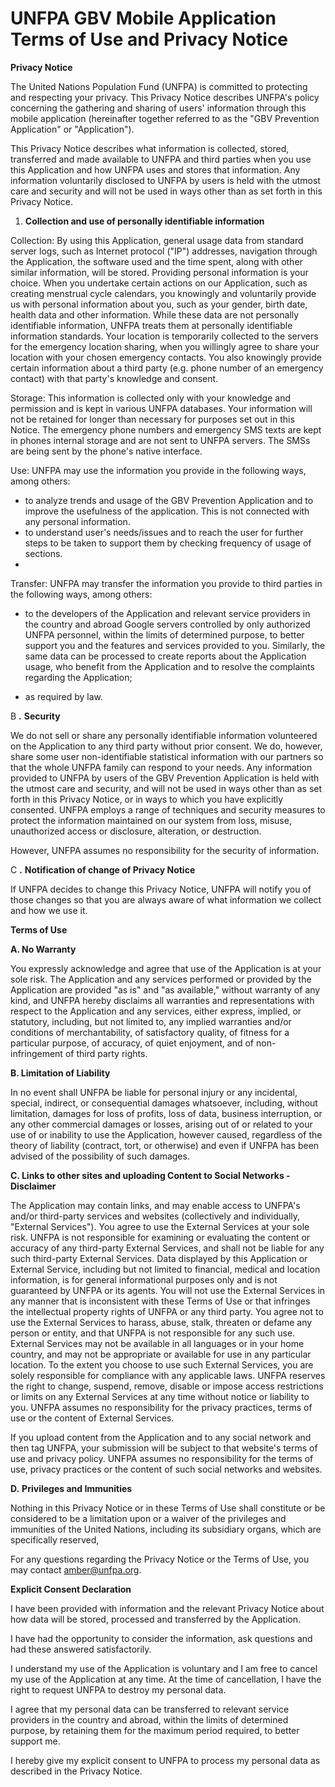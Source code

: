 # UNFPA GBV Mobile Application Terms of Use and Privacy Notice

**Privacy Notice**

The United Nations Population Fund (UNFPA) is committed to protecting and respecting your privacy. This Privacy Notice describes UNFPA&#39;s policy concerning the gathering and sharing of users&#39; information through this mobile application (hereinafter together referred to as the &quot;GBV Prevention Application&quot; or &quot;Application&quot;).

This Privacy Notice describes what information is collected, stored, transferred and made available to UNFPA and third parties when you use this Application and how UNFPA uses and stores that information. Any information voluntarily disclosed to UNFPA by users is held with the utmost care and security and will not be used in ways other than as set forth in this Privacy Notice.

1. **Collection and use of personally identifiable information**

Collection: By using this Application, general usage data from standard server logs, such as Internet protocol (&quot;IP&quot;) addresses, navigation through the Application, the software used and the time spent, along with other similar information, will be stored. Providing personal information is your choice. When you undertake certain actions on our Application, such as creating menstrual cycle calendars, you knowingly and voluntarily provide us with personal information about you, such as your gender, birth date, health data and other information. While these data are not personally identifiable information, UNFPA treats them at personally identifiable information standards. Your location is temporarily collected to the servers for the emergency location sharing, when you willingly agree to share your location with your chosen emergency contacts. You also knowingly provide certain information about a third party (e.g. phone number of an emergency contact) with that party&#39;s knowledge and consent.

Storage: This information is collected only with your knowledge and permission and is kept in various UNFPA databases. Your information will not be retained for longer than necessary for purposes set out in this Notice. The emergency phone numbers and emergency SMS texts are kept in phones internal storage and are not sent to UNFPA servers. The SMSs are being sent by the phone&#39;s native interface.

Use: UNFPA may use the information you provide in the following ways, among others:

- to analyze trends and usage of the GBV Prevention Application and to improve the usefulness of the application. This is not connected with any personal information.
- to understand user&#39;s needs/issues and to reach the user for further steps to be taken to support them by checking frequency of usage of sections.
-

Transfer: UNFPA may transfer the information you provide to third parties in the following ways, among others:

- to the developers of the Application and relevant service providers in the country and abroad Google servers controlled by only authorized UNFPA personnel, within the limits of determined purpose, to better support you and the features and services provided to you. Similarly, the same data can be processed to create reports about the Application usage, who benefit from the Application and to resolve the complaints regarding the Application;

- as required by law.

B **.**  **Security**

We do not sell or share any personally identifiable information volunteered on the Application to any third party without prior consent. We do, however, share some user non-identifiable statistical information with our partners so that the whole UNFPA family can respond to your needs. Any information provided to UNFPA by users of the GBV Prevention Application is held with the utmost care and security, and will not be used in ways other than as set forth in this Privacy Notice, or in ways to which you have explicitly consented. UNFPA employs a range of techniques and security measures to protect the information maintained on our system from loss, misuse, unauthorized access or disclosure, alteration, or destruction.

However, UNFPA assumes no responsibility for the security of information.

C **.**  **Notification of change of Privacy Notice**

If UNFPA decides to change this Privacy Notice, UNFPA will notify you of those changes so that you are always aware of what information we collect and how we use it.

**Terms of Use**

**A. No Warranty**

You expressly acknowledge and agree that use of the Application is at your sole risk. The Application and any services performed or provided by the Application are provided &quot;as is&quot; and &quot;as available,&quot; without warranty of any kind, and UNFPA hereby disclaims all warranties and representations with respect to the Application and any services, either express, implied, or statutory, including, but not limited to, any implied warranties and/or conditions of merchantability, of satisfactory quality, of fitness for a particular purpose, of accuracy, of quiet enjoyment, and of non-infringement of third party rights.

**B. Limitation of Liability**

In no event shall UNFPA be liable for personal injury or any incidental, special, indirect, or consequential damages whatsoever, including, without limitation, damages for loss of profits, loss of data, business interruption, or any other commercial damages or losses, arising out of or related to your use of or inability to use the Application, however caused, regardless of the theory of liability (contract, tort, or otherwise) and even if UNFPA has been advised of the possibility of such damages.

**C. Links to other sites and uploading Content to Social Networks - Disclaimer**

The Application may contain links, and may enable access to UNFPA&#39;s and/or third-party services and websites (collectively and individually, &quot;External Services&quot;). You agree to use the External Services at your sole risk. UNFPA is not responsible for examining or evaluating the content or accuracy of any third-party External Services, and shall not be liable for any such third-party External Services. Data displayed by this Application or External Service, including but not limited to financial, medical and location information, is for general informational purposes only and is not guaranteed by UNFPA or its agents. You will not use the External Services in any manner that is inconsistent with these Terms of Use or that infringes the intellectual property rights of UNFPA or any third party. You agree not to use the External Services to harass, abuse, stalk, threaten or defame any person or entity, and that UNFPA is not responsible for any such use. External Services may not be available in all languages or in your home country, and may not be appropriate or available for use in any particular location. To the extent you choose to use such External Services, you are solely responsible for compliance with any applicable laws. UNFPA reserves the right to change, suspend, remove, disable or impose access restrictions or limits on any External Services at any time without notice or liability to you. UNFPA assumes no responsibility for the privacy practices, terms of use or the content of External Services.

If you upload content from the Application and to any social network and then tag UNFPA, your submission will be subject to that website&#39;s terms of use and privacy policy. UNFPA assumes no responsibility for the terms of use, privacy practices or the content of such social networks and websites.

**D.**  **Privileges and Immunities**

Nothing in this Privacy Notice or in these Terms of Use shall constitute or be considered to be a limitation upon or a waiver of the privileges and immunities of the United Nations, including its subsidiary organs, which are specifically reserved,

For any questions regarding the Privacy Notice or the Terms of Use, you may contact amber@unfpa.org.

**Explicit Consent Declaration**

I have been provided with information and the relevant Privacy Notice about how data will be stored, processed and transferred by the Application.

I have had the opportunity to consider the information, ask questions and had these answered satisfactorily.

I understand my use of the Application is voluntary and I am free to cancel my use of the Application at any time. At the time of cancellation, I have the right to request UNFPA to destroy my personal data.

I agree that my personal data can be transferred to relevant service providers in the country and abroad, within the limits of determined purpose, by retaining them for the maximum period required, to better support me.

I hereby give my explicit consent to UNFPA to process my personal data as described in the Privacy Notice.




